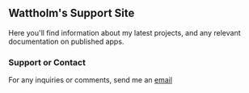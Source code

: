 ## Wattholm's Support Site

Here you'll find information about my latest projects, and any relevant documentation on published apps.


### Support or Contact

For any inquiries or comments, send me an [email](mailto:wattholm@outlook.com)

